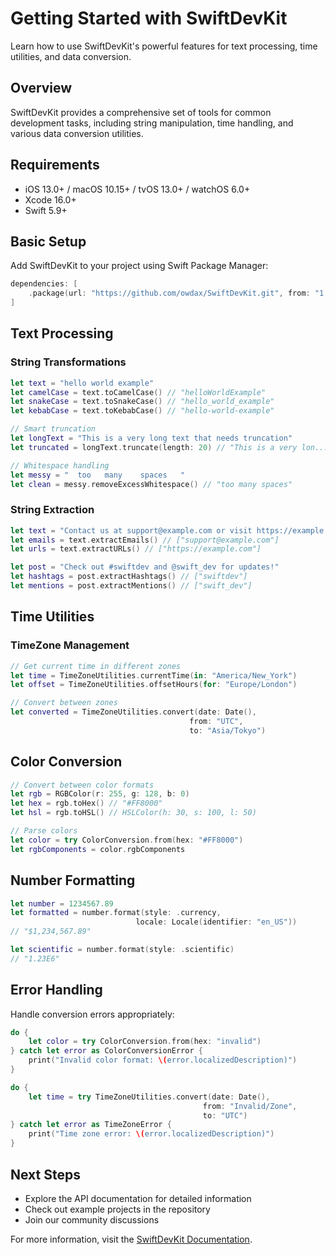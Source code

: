 # Getting Started with SwiftDevKit

Learn how to use SwiftDevKit's powerful features for text processing, time utilities, and data conversion.

## Overview

SwiftDevKit provides a comprehensive set of tools for common development tasks, including string manipulation, time handling, and various data conversion utilities.

## Requirements

- iOS 13.0+ / macOS 10.15+ / tvOS 13.0+ / watchOS 6.0+
- Xcode 16.0+
- Swift 5.9+

## Basic Setup

Add SwiftDevKit to your project using Swift Package Manager:

```swift
dependencies: [
    .package(url: "https://github.com/owdax/SwiftDevKit.git", from: "1.0.0")
]
```

## Text Processing

### String Transformations

```swift
let text = "hello world example"
let camelCase = text.toCamelCase() // "helloWorldExample"
let snakeCase = text.toSnakeCase() // "hello_world_example"
let kebabCase = text.toKebabCase() // "hello-world-example"

// Smart truncation
let longText = "This is a very long text that needs truncation"
let truncated = longText.truncate(length: 20) // "This is a very lon..."

// Whitespace handling
let messy = "  too   many    spaces   "
let clean = messy.removeExcessWhitespace() // "too many spaces"
```

### String Extraction

```swift
let text = "Contact us at support@example.com or visit https://example.com"
let emails = text.extractEmails() // ["support@example.com"]
let urls = text.extractURLs() // ["https://example.com"]

let post = "Check out #swiftdev and @swift_dev for updates!"
let hashtags = post.extractHashtags() // ["swiftdev"]
let mentions = post.extractMentions() // ["swift_dev"]
```

## Time Utilities

### TimeZone Management

```swift
// Get current time in different zones
let time = TimeZoneUtilities.currentTime(in: "America/New_York")
let offset = TimeZoneUtilities.offsetHours(for: "Europe/London")

// Convert between zones
let converted = TimeZoneUtilities.convert(date: Date(),
                                        from: "UTC",
                                        to: "Asia/Tokyo")
```

## Color Conversion

```swift
// Convert between color formats
let rgb = RGBColor(r: 255, g: 128, b: 0)
let hex = rgb.toHex() // "#FF8000"
let hsl = rgb.toHSL() // HSLColor(h: 30, s: 100, l: 50)

// Parse colors
let color = try ColorConversion.from(hex: "#FF8000")
let rgbComponents = color.rgbComponents
```

## Number Formatting

```swift
let number = 1234567.89
let formatted = number.format(style: .currency,
                            locale: Locale(identifier: "en_US"))
// "$1,234,567.89"

let scientific = number.format(style: .scientific)
// "1.23E6"
```

## Error Handling

Handle conversion errors appropriately:

```swift
do {
    let color = try ColorConversion.from(hex: "invalid")
} catch let error as ColorConversionError {
    print("Invalid color format: \(error.localizedDescription)")
}

do {
    let time = try TimeZoneUtilities.convert(date: Date(),
                                           from: "Invalid/Zone",
                                           to: "UTC")
} catch let error as TimeZoneError {
    print("Time zone error: \(error.localizedDescription)")
}
```

## Next Steps

- Explore the API documentation for detailed information
- Check out example projects in the repository
- Join our community discussions

For more information, visit the [SwiftDevKit Documentation](https://github.com/owdax/SwiftDevKit). 